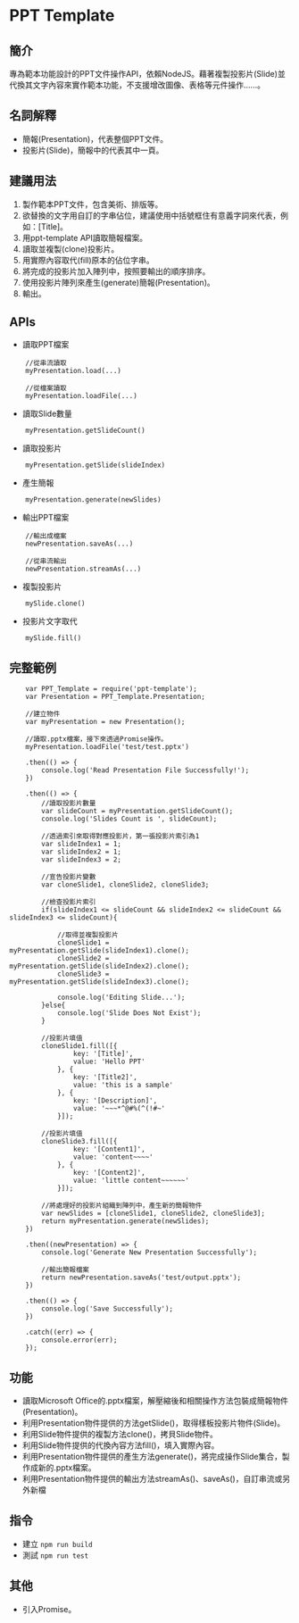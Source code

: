 # PPT Template

## 簡介
專為範本功能設計的PPT文件操作API，依賴NodeJS。藉著複製投影片(Slide)並代換其文字內容來實作範本功能，不支援增改圖像、表格等元件操作......。

## 名詞解釋
- 簡報(Presentation)，代表整個PPT文件。
- 投影片(Slide)，簡報中的代表其中一頁。

## 建議用法
1. 製作範本PPT文件，包含美術、排版等。
2. 欲替換的文字用自訂的字串佔位，建議使用中括號框住有意義字詞來代表，例如：[Title]。
3. 用ppt-template API讀取簡報檔案。
4. 讀取並複製(clone)投影片。
5. 用實際內容取代(fill)原本的佔位字串。
6. 將完成的投影片加入陣列中，按照要輸出的順序排序。
7. 使用投影片陣列來產生(generate)簡報(Presentation)。
8. 輸出。

## APIs

- 讀取PPT檔案
```
    //從串流讀取
    myPresentation.load(...)

    //從檔案讀取
    myPresentation.loadFile(...)
```

- 讀取Slide數量
```
    myPresentation.getSlideCount()
```

- 讀取投影片
```
    myPresentation.getSlide(slideIndex)
```

- 產生簡報
```
    myPresentation.generate(newSlides)
```

- 輸出PPT檔案
```
    //輸出成檔案
    newPresentation.saveAs(...)
        
    //從串流輸出
    newPresentation.streamAs(...)
```

- 複製投影片
```
    mySlide.clone()
```

- 投影片文字取代
```
    mySlide.fill()
```


## 完整範例
```
    var PPT_Template = require('ppt-template');
    var Presentation = PPT_Template.Presentation;

    //建立物件
    var myPresentation = new Presentation();

    //讀取.pptx檔案，接下來透過Promise操作。
    myPresentation.loadFile('test/test.pptx')

    .then(() => {
        console.log('Read Presentation File Successfully!');
    })

    .then(() => {
        //讀取投影片數量
        var slideCount = myPresentation.getSlideCount();
        console.log('Slides Count is ', slideCount);

        //透過索引來取得對應投影片，第一張投影片索引為1
        var slideIndex1 = 1;
        var slideIndex2 = 1;
        var slideIndex3 = 2;

        //宣告投影片變數
        var cloneSlide1, cloneSlide2, cloneSlide3;

        //檢查投影片索引
        if(slideIndex1 <= slideCount && slideIndex2 <= slideCount && slideIndex3 <= slideCount){
            
            //取得並複製投影片
            cloneSlide1 = myPresentation.getSlide(slideIndex1).clone();
            cloneSlide2 = myPresentation.getSlide(slideIndex2).clone();
            cloneSlide3 = myPresentation.getSlide(slideIndex3).clone();

            console.log('Editing Slide...');
        }else{
            console.log('Slide Does Not Exist');
        }

        //投影片填值
        cloneSlide1.fill([{
                key: '[Title]',
                value: 'Hello PPT'
            }, {
                key: '[Title2]',
                value: 'this is a sample'
            }, {
                key: '[Description]',
                value: '~~~*^@#%(^(!#~'
            }]);

        //投影片填值
        cloneSlide3.fill([{
                key: '[Content1]',
                value: 'content~~~~'
            }, {
                key: '[Content2]',
                value: 'little content~~~~~~'
            }]);

        //將處理好的投影片組織到陣列中，產生新的簡報物件
        var newSlides = [cloneSlide1, cloneSlide2, cloneSlide3];
        return myPresentation.generate(newSlides);
    })

    .then((newPresentation) => {
        console.log('Generate New Presentation Successfully');

        //輸出簡報檔案
        return newPresentation.saveAs('test/output.pptx');
    })

    .then(() => {
        console.log('Save Successfully');
    })

    .catch((err) => {
        console.error(err);
    });
```

## 功能
- 讀取Microsoft Office的.pptx檔案，解壓縮後和相關操作方法包裝成簡報物件(Presentation)。
- 利用Presentation物件提供的方法getSlide()，取得樣板投影片物件(Slide)。
- 利用Slide物件提供的複製方法clone()，拷貝Slide物件。
- 利用Slide物件提供的代換內容方法fill()，填入實際內容。
- 利用Presentation物件提供的產生方法generate()，將完成操作Slide集合，製作成新的.pptx檔案。
- 利用Presentation物件提供的輸出方法streamAs()、saveAs()，自訂串流或另外新檔

## 指令
- 建立 
``` npm run build ```
- 測試
``` npm run test ```

## 其他
- 引入Promise。